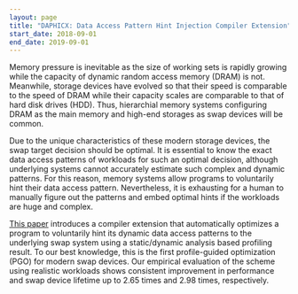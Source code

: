 ```yaml
---
layout: page
title: "DAPHICX: Data Access Pattern Hint Injection Compiler Extension"
start_date: 2018-09-01
end_date: 2019-09-01
---
```


Memory pressure is inevitable as the size of working sets is rapidly growing while the capacity of dynamic random access memory (DRAM) is not.
Meanwhile, storage devices have evolved so that their speed is comparable to the speed of DRAM while their capacity scales are comparable to that of hard disk drives (HDD).
Thus, hierarchial memory systems configuring DRAM as the main memory and high-end storages as swap devices will be common.

Due to the unique characteristics of these modern storage devices, the swap target decision should be optimal.
It is essential to know the exact data access patterns of workloads for such an optimal decision, although underlying systems cannot accurately estimate such complex and dynamic patterns.
For this reason, memory systems allow programs to voluntarily hint their data access pattern.
Nevertheless, it is exhausting for a human to manually figure out the patterns and embed optimal hints if the workloads are huge and complex.

[This paper](https://www.usenix.org/conference/hotstorage19/presentation/park) introduces a compiler extension that automatically optimizes a program to voluntarily hint its dynamic data access patterns to the underlying swap system using a static/dynamic analysis based profiling result.
To our best knowledge, this is the first profile-guided optimization (PGO) for modern swap devices.
Our empirical evaluation of the scheme using realistic workloads shows consistent improvement in performance and swap device lifetime up to 2.65 times and 2.98 times, respectively.
